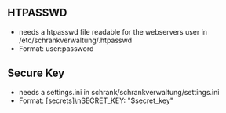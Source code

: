 ## HTPASSWD
* needs a htpasswd file readable for the webservers user in /etc/schrankverwaltung/.htpasswd 
* Format: user:password
## Secure Key
* needs a settings.ini in schrank/schrankverwaltung/settings.ini
* Format: [secrets]\nSECRET_KEY: "$secret_key" 
